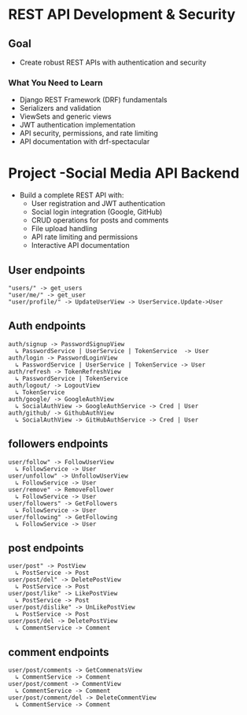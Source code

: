# REST API Development & Security

## Goal

- Create robust REST APIs with authentication and security

### What You Need to Learn

- Django REST Framework (DRF) fundamentals
- Serializers and validation
- ViewSets and generic views
- JWT authentication implementation
- API security, permissions, and rate limiting
- API documentation with drf-spectacular

# Project -Social Media API Backend

- Build a complete REST API with:
  - User registration and JWT authentication
  - Social login integration (Google, GitHub)
  - CRUD operations for posts and comments
  - File upload handling
  - API rate limiting and permissions
  - Interactive API documentation

## User endpoints
    "users/" -> get_users 
    "user/me/" -> get_user
    "user/profile/" -> UpdateUserView -> UserService.Update->User

## Auth endpoints
    auth/signup -> PasswordSignupView 
      ↳ PasswordService | UserService | TokenService  -> User 
    auth/login -> PasswordLoginView 
      ↳ PasswordService | UserService | TokenService -> User 
    auth/refresh -> TokenRefreshView
      ↳ PasswordService | TokenService 
    auth/logout/ -> LogoutView
      ↳ TokenService 
    auth/google/ -> GoogleAuthView
      ↳ SocialAuthView -> GoogleAuthService -> Cred | User
    auth/github/ -> GithubAuthView
      ↳ SocialAuthView -> GitHubAuthService -> Cred | User

## followers endpoints
    user/follow" -> FollowUserView
      ↳ FollowService -> User
    user/unfollow" -> UnfollowUserView
      ↳ FollowService -> User
    user/remove" -> RemoveFollower
      ↳ FollowService -> User
    user/followers" -> GetFollowers
      ↳ FollowService -> User
    user/following" -> GetFollowing
      ↳ FollowService -> User

## post endpoints
    user/post" -> PostView
      ↳ PostService -> Post
    user/post/del" -> DeletePostView
      ↳ PostService -> Post
    user/post/like" -> LikePostView
      ↳ PostService -> Post
    user/post/dislike" -> UnLikePostView
      ↳ PostService -> Post
    user/post/del -> DeletePostView
      ↳ CommentService -> Comment
    
## comment endpoints
    user/post/comments -> GetCommenatsView
      ↳ CommentService -> Comment
    user/post/comment -> CommentView
      ↳ CommentService -> Comment
    user/post/comment/del -> DeleteCommentView
      ↳ CommentService -> Comment

